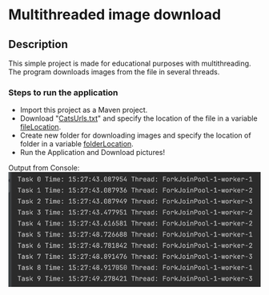 # Multithreaded image download
## Description
This simple project is made for educational purposes with multithreading. The program downloads images from the file in several threads.

### Steps to run the application
- Import this project as a Maven project.
- Download "[CatsUrls.txt](CatsUrls.txt)" and specify the location of the file in a variable [fileLocation](src/main/java/org/example/DataUrls.java).
- Create new folder for downloading images and specify the location of folder in a variable [folderLocation](src/main/java/org/example/Download.java).
- Run the Application and Download pictures!

Output from Console:
![Асинхронное скачивание картинок.png](%D0%90%D1%81%D0%B8%D0%BD%D1%85%D1%80%D0%BE%D0%BD%D0%BD%D0%BE%D0%B5%20%D1%81%D0%BA%D0%B0%D1%87%D0%B8%D0%B2%D0%B0%D0%BD%D0%B8%D0%B5%20%D0%BA%D0%B0%D1%80%D1%82%D0%B8%D0%BD%D0%BE%D0%BA.png)
